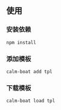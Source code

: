 ## 使用
### 安装依赖
```shell
npm install
```
### 添加模板
```
calm-boat add tpl 
```
### 下载模板
```
calm-boat load tpl 
```
